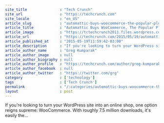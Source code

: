 ```yaml
---
site_title               : "Tech Crunch"
site_url                 : "https://techcrunch.com"
site_locale              : "en_US"
article_slug             : "automattic-buys-woocommerce-the-popular-plugin-for-turning-wordpress-into-a-store"
article_title            : "Automattic Buys WooCommerce, The Popular Plugin For Turning WordPress Into A Store"
article_image            : "https://tctechcrunch2011.files.wordpress.com/2015/05/woocommerce.jpg?w=616&h=283&crop=1"
article_url              : "https://techcrunch.com/2015/05/19/automattic-buys-woocommerce-the-popular-plugin-for-turning-wordpress-into-a-store/"
article_published_at     : "2015-05-19T11:59:42-03:00"
article_description      : "If you're looking to turn your WordPress site into an online shop, one option reigns supreme: WooCommerce. With roughly 7.5 million downloads, it's easily the..."
article_author_name      : "Greg Kumparak"
article_author_image     : null
article_author_biography : null
article_author_profile   : "https://techcrunch.com/author/greg-kumparak/"
article_author_facebook  : null
article_author_twitter   : "https://twitter.com/grg"
category                 : ['technology']
tags                     : ['Tech Crunch']
permalink                : "/:categories/automattic-buys-woocommerce-the-popular-plugin-for-turning-wordpress-into-a-store/"
layout                   : post
---
```


If you're looking to turn your WordPress site into an online shop, one option reigns supreme: WooCommerce. With roughly 7.5 million downloads, it's easily the...
